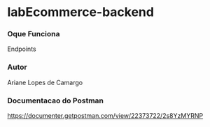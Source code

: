 # labEcommerce-backend


### Oque Funciona

Endpoints 

### Autor
Ariane Lopes de Camargo

### Documentacao do Postman

https://documenter.getpostman.com/view/22373722/2s8YzMYRNP
